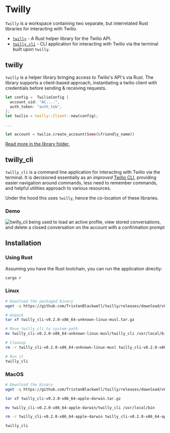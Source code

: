 # Twilly

`Twilly` is a workspace containing two separate, but interrelated Rust libraries for interacting with Twilio.

- [`twilly`](#twilly) - A Rust helper library for the Twilio API.
- [`twilly_cli`](#twilly_cli) - CLI application for interacting with Twilio via the terminal built upon `twilly`.

## twilly

`twilly` is a helper library bringing access to Twilio's API's via Rust. The library supports a client-based approach, instantiating a twilio client with credentials before sending & receiving requests.

```rust
let config =  TwilioConfig {
  account_sid: "AC....",
  auth_token: "auth_tok",
};
let twilio = twilly::Client::new(config);

...

let account = twilio.create_account(Some(&friendly_name))
```

[Read more in the library folder.](./twilio_rust/README.md)

## twilly_cli

`twilly_cli` is a command line application for interacting with Twilio via the terminal. It is decisioned essentially as an _improved_ [Twilio CLI](https://www.twilio.com/docs/twilio-cli/quickstart), providing easier navigation around commands, less need to remember commands, and helpful utilities approach to various resources.

Under the hood this uses `twilly`, hence the co-location of these libraries.

### Demo

![twilly_cli being used to load an active profile, view stored conversations, and delete a closed conversation on the account with a confirmation prompt](./assets/delete-conversation.gif)

## Installation

### Using Rust

Assuming you have the Rust toolchain, you can run the application directly:

```sh
cargo r
```

### Linux

```sh
# Download the packaged binary
wget -q https://github.com/TristanBlackwell/twilly/releases/download/v0.1.1/twilly_cli-v0.2.0-x86_64-unknown-linux-musl.tar.gz

# Unpack
tar xf twilly_cli-v0.2.0-x86_64-unknown-linux-musl.tar.gz

# Move twilly_cli to system path
mv twilly_cli-v0.2.0-x86_64-unknown-linux-musl/twilly_cli /usr/local/bin

# Cleanup
rm -r twilly_cli-v0.2.0-x86_64-unknown-linux-musl twilly_cli-v0.2.0-x86_64-unknown-linux-musl.tar.gz

# Run it
twilly_cli
```

### MacOS

```sh
# Download the binary
wget -q https://github.com/TristanBlackwell/twilly/releases/download/v0.2.0/twilly_cli-v0.2.0-x86_64-apple-darwin.tar.gz

tar xf twilly_cli-v0.2.0-x86_64-apple-darwin.tar.gz

mv twilly_cli-v0.2.0-x86_64-apple-darwin/twilly_cli /usr/local/bin

rm -r twilly_cli-v0.2.0-x86_64-apple-darwin twilly_cli-v0.2.0-x86_64-apple-darwin.tar.gz

twilly_cli
```

